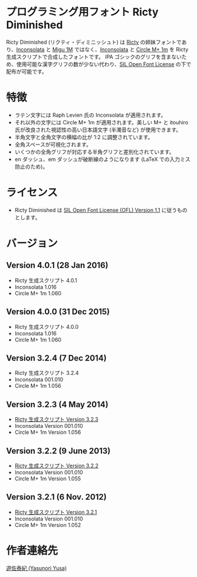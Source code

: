 # プログラミング用フォント Ricty Diminished

Ricty Diminished (リクティ・ディミニッシュト) は [Ricty](https://github.com/yascentur/Ricty) の姉妹フォントであり、[Inconsolata](http://levien.com/type/myfonts/inconsolata.html) と [Migu 1M](http://mix-mplus-ipa.sourceforge.jp/) ではなく、[Inconsolata](http://levien.com/type/myfonts/inconsolata.html) と [Circle M+ 1m](http://mix-mplus-ipa.sourceforge.jp/) を Ricty 生成スクリプトで合成したフォントです。
IPA ゴシックのグリフを含まないため、使用可能な漢字グリフの数が少ない代わり、[SIL Open Font License](http://scripts.sil.org/ofl) の下で配布が可能です。

# 特徴

* ラテン文字には Raph Levien 氏の Inconsolata が適用されます。
* それ以外の文字には Circle M+ 1m が適用されます。美しい M+ と itouhiro 氏が改良された視認性の高い日本語文字 (半濁音など) が使用できます。
* 半角文字と全角文字の横幅の比が 1:2 に調整されています。
* 全角スペースが可視化されます。
* いくつかの全角グリフが対応する半角グリフと差別化されています。
* en ダッシュ、em ダッシュが破断線のようになります (LaTeX での入力ミス防止のため)。

# ライセンス

* Ricty Diminished は [SIL Open Font License (OFL) Version 1.1](http://scripts.sil.org/ofl) に従うものとします。

# バージョン

## Version 4.0.1 (28 Jan 2016)

* Ricty 生成スクリプト 4.0.1
* Inconsolata 1.016
* Circle M+ 1m 1.060

## Version 4.0.0 (31 Dec 2015)

* Ricty 生成スクリプト 4.0.0
* Inconsolata 1.016
* Circle M+ 1m 1.060

## Version 3.2.4 (7 Dec 2014)

* Ricty 生成スクリプト 3.2.4
* Inconsolata 001.010
* Circle M+ 1m 1.056

## Version 3.2.3 (4 May 2014)

* [Ricty 生成スクリプト Version 3.2.3](https://github.com/yascentur/Ricty/tree/3.2.3)
* Inconsolata Version 001.010
* Circle M+ 1m Version 1.056

## Version 3.2.2 (9 June 2013)

* [Ricty 生成スクリプト Version 3.2.2](https://github.com/yascentur/Ricty/tree/3.2.2)
* Inconsolata Version 001.010
* Circle M+ 1m Version 1.055

## Version 3.2.1 (6 Nov. 2012)

* [Ricty 生成スクリプト Version 3.2.1](https://github.com/yascentur/Ricty/tree/3.2.1)
* Inconsolata Version 001.010
* Circle M+ 1m Version 1.052

# 作者連絡先

[遊佐泰紀 (Yasunori Yusa)](http://save.sys.t.u-tokyo.ac.jp/~yusa/index.html.ja)
